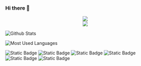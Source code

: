 ### Hi there 👋
<div align="center"> <a href="https://blog.ytadx.cn/"> <img src="https://readme-typing-svg.herokuapp.com/?lines=拒绝娱乐至死的时代&center=true&size=27"> </a> </div>

<div align="center"> <img src="https://profile-counter.glitch.me/wiquchonglang/count.svg" /> </div>


![Github Stats](https://github-readme-stats.vercel.app/api?username=woquchonglang&show_icons=true&theme=dark&count_private=true)

![Most Used Languages](https://github-readme-stats.vercel.app/api/top-langs/?username=woquchonglang&theme=dark&layout=compact)

![Static Badge](https://img.shields.io/badge/python-3.9-orange)
![Static Badge](https://img.shields.io/badge/license-GPL-brightgreen)
![Static Badge](https://img.shields.io/badge/C-C%2B%2B-blue)
![Static Badge](https://img.shields.io/badge/linux-Ubuntu-orange)
![Static Badge](https://img.shields.io/badge/docker-blue?logo=docker)
![Static Badge](https://img.shields.io/badge/keil-green?logo=keil)








